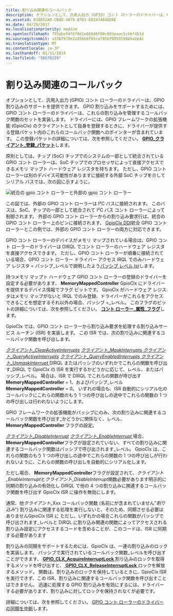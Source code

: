 ```yaml
---
title: 割り込み関連のコールバック
description: オプションとして、汎用入出力 (GPIO) コント ローラーのドライバーは、GPIO 割り込みのサポートを提供できます。
ms.assetid: 638B52A0-CB8D-4A79-B7D1-ED2474E46DAE
ms.date: 04/20/2017
ms.localizationpriority: medium
ms.openlocfilehash: 755abefdf6f0d1e866d6f00c883eaac5cbbf451d
ms.sourcegitcommit: a33b7978e22d5bb9f65ca7056f955319049a2e4c
ms.translationtype: MT
ms.contentlocale: ja-JP
ms.lasthandoff: 01/31/2019
ms.locfileid: "56578229"
---
```

# <a name="interrupt-related-callbacks"></a>割り込み関連のコールバック


オプションとして、汎用入出力 (GPIO) コント ローラーのドライバーは、GPIO 割り込みのサポートを提供できます。 GPIO 割り込みをサポートするためには、GPIO コント ローラーのドライバーは、これらの割り込みを管理するコールバック関数のセットを実装します。 ドライバーには、GPIO フレームワークの拡張機能 (GpioClx) のクライアントとして自身を登録するときに、ドライバーが提供する登録パケット内のこれらのコールバック関数へのポインターが含まれています。 この登録パケットの詳細については、次を参照してください。 [ **GPIO\_クライアント\_登録\_パケット**](https://msdn.microsoft.com/library/windows/hardware/hh439479)します。

原則としては、チップ (SoC) チップでのシステムの一部として統合されている GPIO コント ローラーは、SoC チップでのプロセッサによって直接アクセスできるメモリ マップト ハードウェア レジスタを持ちます。 ただし、GPIO コント ローラーは別のデバイス可能性がありますに接続する外部 SoC チップを介してシリアル バスでは、次の図に示すように。

![統合の gpio コント ローラーと外部の gpio コント ローラー](images/gpioconnects.png)

この図では、外部の GPIO コント ローラーは I²C バスに接続されます。 このバスは、SoC、チップの一部として統合されて I²C バス コント ローラーによって制御されます。 外部の GPIO コント ローラーからの割り込み要求行は、統合の GPIO コント ローラー上のピンに接続されます。 [GpioClx DDI](https://msdn.microsoft.com/library/windows/hardware/hh439456)統合 GPIO コント ローラーとこの例では、外部の GPIO コント ローラーの両方に対応できます。

GPIO コント ローラーのデバイスがメモリ マップされている場合は、GPIO コント ローラーのドライバーは DIRQL でコント ローラーのハードウェア レジスタを直接アクセスできます。 ただし、GPIO コント ローラーが順番に接続されている場合、GPIO コント ローラー ドライバー アクセス IRQL でのみハードウェア レジスタ = パッシブ\_レベルで説明したよう[パッシブ レベル Isr](https://msdn.microsoft.com/library/windows/hardware/hh698262)します。

持つメモリ マップト ハードウェア GPIO コント ローラーの登録のドライバーを設定する必要があります、 **MemoryMappedController** GpioClx にドライバーを提供するデバイス情報でフラグ ビットです。 GpioClx がハードウェア レジスタはメモリ マップがないと IRQL でのみ登録、ドライバーがこれらをアクセスできることを想定するそれ以外の場合、パッシブ =\_レベル。 このフラグのビットの詳細については、次を参照してください。 [**コント ローラー\_属性\_フラグ**](https://msdn.microsoft.com/library/windows/hardware/hh439449)します。

GpioClx では、GPIO コント ローラーから割り込み要求を処理する割り込みサービス ルーチン (ISR) を実装します。 この ISR では、次の割り込みに関連するコールバック関数を呼び出します。

[*クライアント\_ClearActiveInterrupts*](https://msdn.microsoft.com/library/windows/hardware/hh439341)
[*クライアント\_MaskInterrupts* ](https://msdn.microsoft.com/library/windows/hardware/hh439380) 
 [ *クライアント\_QueryActiveInterrupts*](https://msdn.microsoft.com/library/windows/hardware/hh439395)
[*クライアント\_QueryEnabledInterrupts* ](https://msdn.microsoft.com/library/windows/hardware/dn265184) 
[*クライアント\_UnmaskInterrupt* ](https://msdn.microsoft.com/library/windows/hardware/hh439435) DIRQL またはパッシブのいずれかでこれらの関数を呼び出す\_DIRQL で GpioClx の ISR を実行するかどうかに応じて、レベル、またはパッシブ\_レベル。 場合は、ISR で DIRQL でこれらの関数が呼び出す**MemoryMappedController** = 1、およびパッシブ\_レベル**MemoryMappedController** = 0。 いずれの場合も、ISR 自動的にシリアル化のコールバックにこれらの関数のもう 1 つの呼び出しの途中でこれらの関数の 1 つの呼び出しは行われないようにします。

GPIO フレームワークの拡張機能がパッシブにのみ、次の割り込みに関連するコールバック関数を呼び出す\_かどうかに関係なく、レベル、 **MemoryMappedController** フラグの設定。

[*クライアント\_DisableInterrupt*](https://msdn.microsoft.com/library/windows/hardware/hh439371)
[*クライアント\_EnableInterrupt* ](https://msdn.microsoft.com/library/windows/hardware/hh439377)場合、 **MemoryMappedController**フラグが設定されていない、すべての割り込みに関連するコールバック関数はパッシブで呼び出されます\_レベル。 GpioClx は、これらの関数のもう 1 つの呼び出しの途中でこれらの関数の 1 つの呼び出しが行われないように、これらの関数の呼び出しを自動的にシリアル化します。

ただし場合、 **MemoryMappedController**フラグが設定されて、*クライアント\_EnableInterrupt*と*クライアント\_DisableInterrupt*関数必要があります明示的に同期の割り込みの有効化し DIRQL で他の 4 つの割り込みに関連するコールバック関数を呼び出す GpioClx ISR に操作を無効にします。

通常、他<em>クライアント\_</em>Xxx コールバック関数 (名前にが含まれていません"*割り込み*") 割り込みに関連する処理を実行しないと、そのため、同期させる必要はありませんGpioClx ISR に ただし、いずれかの場合これらの関数がパッシブで呼び出されます\_レベルと DIRQL に割り込み関連の関数によってアクセスされる割り込み設定にアクセスするコードを含めることが、このコードは、ISR に同期する必要があります

割り込みの同期をサポートするためには、GpioClx は、一連の割り込みのロックを実装します。 パッシブで実行されているコールバック関数\_レベルを呼び出すことができます、 [ **GPIO\_CLX\_AcquireInterruptLock** ](https://msdn.microsoft.com/library/windows/hardware/hh439482)割り込みのロックを取得するメソッドを呼び出すと、[ **GPIO\_CLX\_ReleaseInterruptLock** ](https://msdn.microsoft.com/library/windows/hardware/hh439494)ロックを解放するメソッド。 関数は、割り込みのロックを保持しているときに、GpioClx ISR を実行できず、この ISR、割り込みに関連するコールバック関数を呼び出すことはできません。 迅速に処理する GPIO 割り込みを有効にするには、ドライバーする必要があります、割り込みに対してロックを保持されなくが必要です。

詳細については、次を参照してください。 [GPIO コント ローラーのドライバーの同期を中断](https://msdn.microsoft.com/library/windows/hardware/jj851070)します。

 

 




